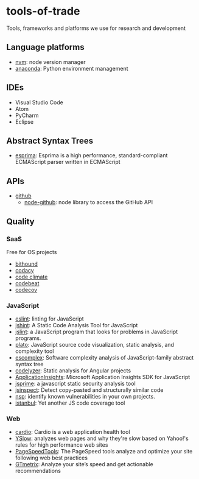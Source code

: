 # tools-of-trade
Tools, frameworks and platforms we use for research and development

## Language platforms

- [nvm](https://github.com/creationix/nvm): node version manager
- [anaconda](https://www.continuum.io/anaconda-overview): Python environment management

## IDEs

- Visual Studio Code
- Atom
- PyCharm
- Eclipse

## Abstract Syntax Trees

- [esprima](http://esprima.org/): Esprima is a high performance, standard-compliant ECMAScript parser written in ECMAScript 

## APIs

- [github](https://developer.github.com/v3/)
  - [node-github](https://github.com/mikedeboer/node-github): node library to access the GitHub API

## Quality

### SaaS

Free for OS projects

  - [bithound](https://www.bithound.io/)
  - [codacy](https://www.codacy.com)
  - [code climate](https://codeclimate.com/)
  - [codebeat](https://codebeat.co)
  - [codecov](https://codecov.io/)

### JavaScript
  - [eslint](http://eslint.org): linting for JavaScript
  - [jshint](http://jshint.com/): A Static Code Analysis Tool for JavaScript
  - [jslint](http://www.jslint.com/): a JavaScript program that looks for problems in JavaScript programs.
  - [plato](https://github.com/es-analysis/plato): JavaScript source code visualization, static analysis, and complexity tool
  - [escomplex](https://github.com/escomplex/escomplex): Software complexity analysis of JavaScript-family abstract syntax tree
  - [codelyzer](https://github.com/mgechev/codelyzer): Static analysis for Angular projects
  - [ApplicationInsights](https://github.com/Microsoft/ApplicationInsights-JS): Microsoft Application Insights SDK for JavaScript
  - [jsprime](https://github.com/dpnishant/jsprime): a javascript static security analysis tool 
  - [jsinspect](https://github.com/danielstjules/jsinspect): Detect copy-pasted and structurally similar code
  - [nsp](https://github.com/nodesecurity/nsp): identify known vulnerabilities in your own projects.
  - [istanbul](https://github.com/gotwarlost/istanbul): Yet another JS code coverage tool

### Web
  - [cardio](https://github.com/auchenberg/cardio): Cardio is a web application health tool
  - [YSlow](http://yslow.org/): analyzes web pages and why they're slow based on Yahoo!'s rules for high performance web sites
  - [PageSpeedTools](https://developers.google.com/speed/pagespeed/): The PageSpeed tools analyze and optimize your site following web best practices
  - [GTmetrix](https://gtmetrix.com/): Analyze your site’s speed and get actionable recommendations
